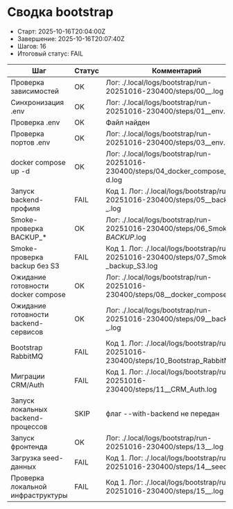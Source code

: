 # Сводка bootstrap

* Старт: 2025-10-16T20:04:00Z
* Завершение: 2025-10-16T20:07:40Z
* Шагов: 16
* Итоговый статус: FAIL

| Шаг | Статус | Комментарий | Лог |
| --- | --- | --- | --- |
| Проверка зависимостей | OK | Лог: ./.local/logs/bootstrap/run-20251016-230400/steps/00__.log | ./.local/logs/bootstrap/run-20251016-230400/steps/00__.log |
| Синхронизация .env | OK | Лог: ./.local/logs/bootstrap/run-20251016-230400/steps/01__env.log | ./.local/logs/bootstrap/run-20251016-230400/steps/01__env.log |
| Проверка .env | OK | Файл найден | — |
| Проверка портов .env | OK | Лог: ./.local/logs/bootstrap/run-20251016-230400/steps/03__env.log | ./.local/logs/bootstrap/run-20251016-230400/steps/03__env.log |
| docker compose up -d | OK | Лог: ./.local/logs/bootstrap/run-20251016-230400/steps/04_docker_compose_up_-d.log | ./.local/logs/bootstrap/run-20251016-230400/steps/04_docker_compose_up_-d.log |
| Запуск backend-профиля | FAIL | Код 1. Лог: ./.local/logs/bootstrap/run-20251016-230400/steps/05__backend-_.log | ./.local/logs/bootstrap/run-20251016-230400/steps/05__backend-_.log |
| Smoke-проверка BACKUP_* | OK | Лог: ./.local/logs/bootstrap/run-20251016-230400/steps/06_Smoke-_BACKUP_.log | ./.local/logs/bootstrap/run-20251016-230400/steps/06_Smoke-_BACKUP_.log |
| Smoke-проверка backup без S3 | FAIL | Код 1. Лог: ./.local/logs/bootstrap/run-20251016-230400/steps/07_Smoke-_backup_S3.log | ./.local/logs/bootstrap/run-20251016-230400/steps/07_Smoke-_backup_S3.log |
| Ожидание готовности docker compose | OK | Лог: ./.local/logs/bootstrap/run-20251016-230400/steps/08__docker_compose.log | ./.local/logs/bootstrap/run-20251016-230400/steps/08__docker_compose.log |
| Ожидание готовности backend-сервисов | OK | Лог: ./.local/logs/bootstrap/run-20251016-230400/steps/09__backend-_.log | ./.local/logs/bootstrap/run-20251016-230400/steps/09__backend-_.log |
| Bootstrap RabbitMQ | FAIL | Код 1. Лог: ./.local/logs/bootstrap/run-20251016-230400/steps/10_Bootstrap_RabbitMQ.log | ./.local/logs/bootstrap/run-20251016-230400/steps/10_Bootstrap_RabbitMQ.log |
| Миграции CRM/Auth | FAIL | Код 1. Лог: ./.local/logs/bootstrap/run-20251016-230400/steps/11__CRM_Auth.log | ./.local/logs/bootstrap/run-20251016-230400/steps/11__CRM_Auth.log |
| Запуск локальных backend-процессов | SKIP | флаг --with-backend не передан | — |
| Запуск фронтенда | OK | Лог: ./.local/logs/bootstrap/run-20251016-230400/steps/13__.log | ./.local/logs/bootstrap/run-20251016-230400/steps/13__.log |
| Загрузка seed-данных | FAIL | Код 1. Лог: ./.local/logs/bootstrap/run-20251016-230400/steps/14__seed-_.log | ./.local/logs/bootstrap/run-20251016-230400/steps/14__seed-_.log |
| Проверка локальной инфраструктуры | FAIL | Код 1. Лог: ./.local/logs/bootstrap/run-20251016-230400/steps/15__.log | ./.local/logs/bootstrap/run-20251016-230400/steps/15__.log |
